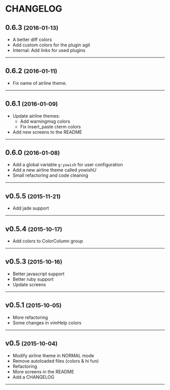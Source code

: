 CHANGELOG
=========

0.6.3 <small>(2016-01-13)</small>
------------------------------

* A better diff colors
* Add custom colors for the plugin agit
* Internal: Add links for used plugins

------------------------------

0.6.2 <small>(2016-01-11)</small>
------------------------------

* Fix name of airline theme.

------------------------------

0.6.1 <small>(2016-01-09)</small>
------------------------------

* Update airline themes:
	- Add warningmsg colors
	- Fix insert_paste cterm colors
* Add new screens to the README

------------------------------

0.6.0 <small>(2016-01-08)</small>
------------------------------

* Add a global variable `g:yowish` for user configuration
* Add a new airline theme called *yowishU*
* Small refactoring and code cleaning

------------------------------

v0.5.5 <small>(2015-11-21)</small>
------------------------------

* Add jade support

------------------------------

v0.5.4 <small>(2015-10-17)</small>
------------------------------

* Add colors to ColorColumn group

------------------------------

v0.5.3 <small>(2015-10-16)</small>
------------------------------

* Better javascript support
* Better ruby support
* Update screens

------------------------------

v0.5.1 <small>(2015-10-05)</small>
------------------------------

* More refactoring
* Some changes in vimHelp colors

------------------------------

v0.5 <small>(2015-10-04)</small>
------------------------------

* Modify airline theme in NORMAL mode
* Remove autoloaded files (colors & hi fun)
* Refactoring
* More screens in the README
* Add a CHANGELOG

------------------------------
